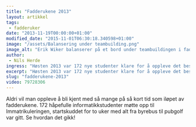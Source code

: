 ```yaml
---
title: "Fadderukene 2013"
layout: artikkel
tags: 
 - fadderuker
date: "2013-11-19T00:00:00+01:00"
modified_date: "2015-11-01T06:30:18.340598+01:00"
image: "/assets/Balansering under teambuilding.png"
image_alt: "Erik Wiker balanserer på et bord under teambuildingen i fadderukene 2013"
author:
 - Nils Herde
ingress: "Høsten 2013 var 172 nye studenter klare for å oppleve det beste Trondheim har å tilby av studentliv. Her er historien om høstens fadderuker!"
excerpt: "Høsten 2013 var 172 nye studenter klare for å oppleve det beste Trondheim har å tilby av studentliv"
slug: "fadderukene-2013"
video: 79728306
---
```

Aldri vil man oppleve å bli kjent med så mange på så kort tid som iløpet av fadderukene. 172 håpefulle informatikkstudenter møtte opp til Immatrikuleringen, startskuddet for to uker med alt fra byrebus til pubgolf var gitt. Se hvordan det gikk!